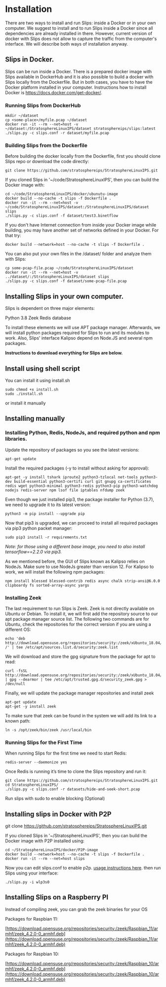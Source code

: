 # Installation

There are two ways to install and run Slips: inside a Docker or in your own computer. We suggest to install and to run Slips inside a Docker since all dependencies are already installed in there. However, current version of docker with Slips does not allow to capture the traffic from the computer's interface. We will describe both ways of installation anyway. 

## Slips in Docker.

Slips can be run inside a Docker. There is a prepared docker image with Slips available in DockerHub and it is also possible to build a docker with Slips locally from the Dockerfile. But in both cases, you have to have the Docker platform installed in your computer. Instructions how to install Docker is https://docs.docker.com/get-docker/.

### Running Slips from DockerHub

	mkdir ~/dataset
	cp <some-place>/myfile.pcap ~/dataset
	docker run -it --rm --net=host -v ~/dataset:/StratosphereLinuxIPS/dataset stratosphereips/slips:latest
	./slips.py -c slips.conf -r dataset/myfile.pcap

### Building Slips from the Dockerfile

Before building the docker locally from the Dockerfile, first you should clone Slips repo or download the code directly: 

	git clone https://github.com/stratosphereips/StratosphereLinuxIPS.git

If you cloned Slips in '~/code/StratosphereLinuxIPS', then you can build the Docker image with:

	cd ~/code/StratosphereLinuxIPS/docker/ubunutu-image
	docker build --no-cache -t slips -f Dockerfile .
	docker run -it --rm --net=host -v ~/code/StratosphereLinuxIPS/dataset:/StratosphereLinuxIPS/dataset slips
	./slips.py -c slips.conf -f dataset/test3.binetflow

If you don't have Internet connection from inside your Docker image while building, you may have another set of networks defined in your Docker. For that try:

	docker build --network=host --no-cache -t slips -f Dockerfile .
	
You can also put your own files in the /dataset/ folder and analyze them with Slips:

	cp some-pcap-file.pcap ~/code/StratosphereLinuxIPS/dataset
	docker run -it --rm --net=host -v ../dataset/:/StratosphereLinuxIPS/dataset slips
	./slips.py -c slips.conf -f dataset/some-pcap-file.pcap

## Installing Slips in your own computer.

Slips is dependent on three major elements: 

Python 3.8
Zeek
Redis database

To install these elements we will use APT package manager. Afterwards, we will install python packages required for Slips to run and its modules to work. Also, Slips' interface Kalipso depend on Node.JS and several npm packages. 

**Instructions to download everything for Slips are below.**
<br>

## Install using shell script
You can install it using install.sh

	sudo chmod +x install.sh
	sudo ./install.sh
	
or install it manually

## Installing manually
### Installing Python, Redis, NodeJs, and required python and npm libraries.
Update the repository of packages so you see the latest versions:

	apt-get update
	
Install the required packages (-y to install without asking for approval):

    apt-get -y install tshark iproute2 python3-tzlocal net-tools python3-dev build-essential python3-certifi curl git gnupg ca-certificates redis wget python3-minimal python3-redis python3-pip python3-watchdog nodejs redis-server npm lsof file iptables nfdump zeek
	
Even though we just installed pip3, the package installer for Python (3.7), we need to upgrade it to its latest version:

	python3 -m pip install --upgrade pip

Now that pip3 is upgraded, we can proceed to install all required packages via pip3 python packet manager:

	sudo pip3 install -r requirements.txt

_Note: for those using a different base image, you need to also install tensorflow==2.2.0 via pip3._

As we mentioned before, the GUI of Slips known as Kalipso relies on NodeJs. Make sure to use NodeJs greater than version 12. For Kalipso to work, we will install the following npm packages:

	npm install blessed blessed-contrib redis async chalk strip-ansi@6.0.0 clipboardy fs sorted-array-async yargs

###  Installing Zeek

The last requirement to run Slips is Zeek. Zeek is not directly available on Ubuntu or Debian. To install it, we will first add the repository source to our apt package manager source list. The following two commands are for Ubuntu, check the repositories for the correct version if you are using a different OS:

	echo 'deb http://download.opensuse.org/repositories/security:/zeek/xUbuntu_18.04/ /' | tee /etc/apt/sources.list.d/security:zeek.list

We will download and store the gpg signature from the package for apt to read:

	curl -fsSL http://download.opensuse.org/repositories/security:/zeek/xUbuntu_18.04/Release.key | gpg --dearmor | tee /etc/apt/trusted.gpg.d/security_zeek.gpg > /dev/null

Finally, we will update the package manager repositories and install zeek

	apt-get update
	apt-get -y install zeek
	
To make sure that zeek can be found in the system we will add its link to a known path:

	ln -s /opt/zeek/bin/zeek /usr/local/bin

### Running Slips for the First Time

When running Slips for the first time we need to start Redis:

	redis-server --daemonize yes

Once Redis is running it’s time to clone the Slips repository and run it:

	git clone https://github.com/stratosphereips/StratosphereLinuxIPS.git
	cd StratosphereLinuxIPS/
	./slips.py -c slips.conf -r datasets/hide-and-seek-short.pcap

Run slips with sudo to enable blocking (Optional) 

## Installing slips in Docker with P2P

git clone https://github.com/stratosphereips/StratosphereLinuxIPS.git

If you cloned Slips in '~/StratosphereLinuxIPS', then you can build the Docker image with P2P installed using:

	cd ~/StratosphereLinuxIPS/docker/P2P-image
	docker build --network=host --no-cache -t slips -f Dockerfile .
	docker run -it --rm --net=host slips

Now you can edit slips.conf to enable p2p. [usage instructions here](https://stratospherelinuxips.readthedocs.io/en/develop/p2p.html#usage). then run Slips using your interface:

	./slips.py -i wlp3s0

## Installing Slips on a Raspberry PI

Instead of compiling zeek, you can grab the zeek binaries for your OS

Packages for Raspbian 11:

[https://download.opensuse.org/repositories/security:/zeek/Raspbian_11/armhf/zeek_4.2.0-0_armhf.deb](https://download.opensuse.org/repositories/security:/zeek/Raspbian_11/armhf/zeek_4.2.0-0_armhf.deb)

Packages for Raspbian 10:

[https://download.opensuse.org/repositories/security:/zeek/Raspbian_10/armhf/zeek_4.2.0-0_armhf.deb](https://download.opensuse.org/repositories/security:/zeek/Raspbian_10/armhf/zeek_4.2.0-0_armhf.deb)

